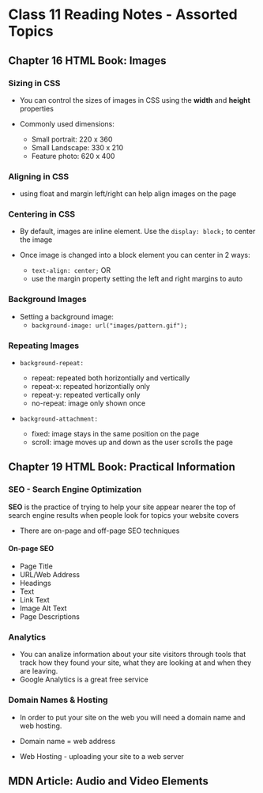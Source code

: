 # Class 11 Reading Notes - Assorted Topics

## Chapter 16 HTML Book: Images

### Sizing in CSS

- You can control the sizes of images in CSS using the **width** and **height** properties

- Commonly used dimensions:
  - Small portrait: 220 x 360
  - Small Landscape: 330 x 210
  - Feature photo: 620 x 400

### Aligning in CSS

- using float and margin left/right can help align images on the page

### Centering in CSS

- By default, images are inline element. Use the `display: block;` to center the image

- Once image is changed into a block element you can center in 2 ways:
  - `text-align: center;`  OR
  - use the margin property setting the left and right margins to auto

### Background Images

- Setting a background image:
  - `background-image: url("images/pattern.gif");`

### Repeating Images

- `background-repeat:`
  - repeat: repeated both horizontially and vertically
  - repeat-x: repeated horizontially only
  - repeat-y: repeated vertically only
  - no-repeat: image only shown once

- `background-attachment:`
  - fixed: image stays in the same position on the page
  - scroll: image moves up and down as the user scrolls the page

## Chapter 19 HTML Book: Practical Information

### SEO - Search Engine Optimization

**SEO** is the practice of trying to help your site appear nearer the top of search engine results when people look for topics your website covers

- There are on-page and off-page SEO techniques

#### On-page SEO

- Page Title
- URL/Web Address
- Headings
- Text
- Link Text
- Image Alt Text
- Page Descriptions

### Analytics

- You can analize information about your site visitors through tools that track how they found your site, what they are looking at and when they are leaving.
- Google Analytics is a great free service

### Domain Names & Hosting

- In order to put your site on the web you will need a domain name and web hosting. 

- Domain name = web address

- Web Hosting - uploading your site to a web server



## MDN Article: Audio and Video Elements